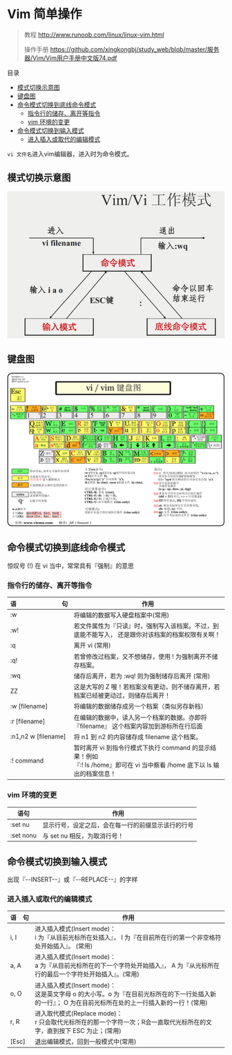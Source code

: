 # Vim 简单操作

> 教程 http://www.runoob.com/linux/linux-vim.html
> 
> 操作手册 https://github.com/xingkongbj/study_web/blob/master/服务器/Vim/Vim用户手册中文版74.pdf

目录

- [模式切换示意图](#模式切换示意图)
- [键盘图](#键盘图)
- [命令模式切换到底线命令模式](#命令模式切换到底线命令模式)
    - [指令行的储存、离开等指令](#指令行的储存离开等指令) 
    - [vim 环境的变更](#vim-环境的变更)
- [命令模式切换到输入模式](#命令模式切换到输入模式)
    - [进入插入或取代的编辑模式](#进入插入或取代的编辑模式)  

`vi 文件名`进入vim编辑器，进入时为命令模式。

## 模式切换示意图

![](vim-vi-workmodel.jpg)

## 键盘图

![](vi-vim-cheat-sheet-sch.gif)

## 命令模式切换到底线命令模式

惊叹号 (!) 在 vi 当中，常常具有『强制』的意思

### 指令行的储存、离开等指令

语&nbsp;&nbsp;&nbsp;&nbsp;&nbsp;&nbsp;&nbsp;&nbsp;&nbsp;&nbsp;&nbsp;&nbsp;&nbsp;&nbsp;&nbsp;&nbsp;&nbsp;&nbsp;&nbsp;&nbsp;&nbsp;&nbsp;&nbsp;&nbsp;&nbsp;&nbsp;&nbsp;&nbsp;句 | 作用
--- | --- 
:w | 将编辑的数据写入硬盘档案中(常用)
:w! | 若文件属性为『只读』时，强制写入该档案。不过，到底能不能写入， 还是跟你对该档案的档案权限有关啊！
:q | 离开 vi (常用)
:q! | 若曾修改过档案，又不想储存，使用 ! 为强制离开不储存档案。
:wq | 储存后离开，若为 :wq! 则为强制储存后离开 (常用)
ZZ | 这是大写的 Z 喔！若档案没有更动，则不储存离开，若档案已经被更动过，则储存后离开！
:w [filename] | 将编辑的数据储存成另一个档案（类似另存新档）
:r [filename] | 在编辑的数据中，读入另一个档案的数据。亦即将 『filename』 这个档案内容加到游标所在行后面
:n1,n2 w [filename] | 将 n1 到 n2 的内容储存成 filename 这个档案。
:! command | 暂时离开 vi 到指令行模式下执行 command 的显示结果！例如<br />『:! ls /home』即可在 vi 当中察看 /home 底下以 ls 输出的档案信息！

### vim 环境的变更

语句 | 作用
--- | --- 
:set nu | 显示行号，设定之后，会在每一行的前缀显示该行的行号
:set nonu | 与 set nu 相反，为取消行号！

## 命令模式切换到输入模式

出现『--INSERT--』或『--REPLACE--』的字样

### 进入插入或取代的编辑模式

语&nbsp;&nbsp;&nbsp;&nbsp;句 | 作用
--- | --- 
i, I | 进入插入模式(Insert mode)：<br />i 为『从目前光标所在处插入』， I 为『在目前所在行的第一个非空格符处开始插入』。 (常用)
a, A | 进入插入模式(Insert mode)：<br />a 为『从目前光标所在的下一个字符处开始插入』， A 为『从光标所在行的最后一个字符处开始插入』。(常用)
o, O | 进入插入模式(Insert mode)：<br />这是英文字母 o 的大小写。o 为『在目前光标所在的下一行处插入新的一行』； O 为在目前光标所在处的上一行插入新的一行！(常用)
r, R | 进入取代模式(Replace mode)：<br />r 只会取代光标所在的那一个字符一次；R会一直取代光标所在的文字，直到按下 ESC 为止；(常用)
[Esc] | 退出编辑模式，回到一般模式中(常用)





